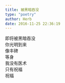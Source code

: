```yaml
---  
title: 被黑暗吞没  
type: "poetry"  
author: Herb  
date: 2016-11-25 22:36:19  
---  
```

即将被黑暗吞没  
你光明到来  
像丰碑  
等身  
我没有医术  
只有祝福  
祝福  
